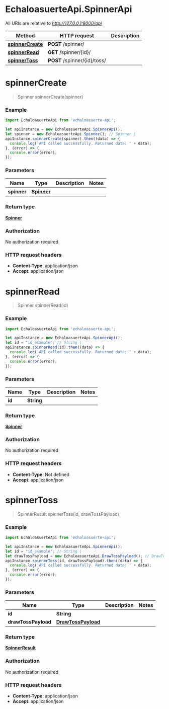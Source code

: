 # EchaloasuerteApi.SpinnerApi

All URIs are relative to *http://127.0.0.1:8000/api*

Method | HTTP request | Description
------------- | ------------- | -------------
[**spinnerCreate**](SpinnerApi.md#spinnerCreate) | **POST** /spinner/ | 
[**spinnerRead**](SpinnerApi.md#spinnerRead) | **GET** /spinner/{id}/ | 
[**spinnerToss**](SpinnerApi.md#spinnerToss) | **POST** /spinner/{id}/toss/ | 


<a name="spinnerCreate"></a>
# **spinnerCreate**
> Spinner spinnerCreate(spinner)



### Example
```javascript
import EchaloasuerteApi from 'echaloasuerte-api';

let apiInstance = new EchaloasuerteApi.SpinnerApi();
let spinner = new EchaloasuerteApi.Spinner(); // Spinner | 
apiInstance.spinnerCreate(spinner).then((data) => {
  console.log('API called successfully. Returned data: ' + data);
}, (error) => {
  console.error(error);
});

```

### Parameters

Name | Type | Description  | Notes
------------- | ------------- | ------------- | -------------
 **spinner** | [**Spinner**](Spinner.md)|  | 

### Return type

[**Spinner**](Spinner.md)

### Authorization

No authorization required

### HTTP request headers

 - **Content-Type**: application/json
 - **Accept**: application/json

<a name="spinnerRead"></a>
# **spinnerRead**
> Spinner spinnerRead(id)



### Example
```javascript
import EchaloasuerteApi from 'echaloasuerte-api';

let apiInstance = new EchaloasuerteApi.SpinnerApi();
let id = "id_example"; // String | 
apiInstance.spinnerRead(id).then((data) => {
  console.log('API called successfully. Returned data: ' + data);
}, (error) => {
  console.error(error);
});

```

### Parameters

Name | Type | Description  | Notes
------------- | ------------- | ------------- | -------------
 **id** | **String**|  | 

### Return type

[**Spinner**](Spinner.md)

### Authorization

No authorization required

### HTTP request headers

 - **Content-Type**: Not defined
 - **Accept**: application/json

<a name="spinnerToss"></a>
# **spinnerToss**
> SpinnerResult spinnerToss(id, drawTossPayload)



### Example
```javascript
import EchaloasuerteApi from 'echaloasuerte-api';

let apiInstance = new EchaloasuerteApi.SpinnerApi();
let id = "id_example"; // String | 
let drawTossPayload = new EchaloasuerteApi.DrawTossPayload(); // DrawTossPayload | 
apiInstance.spinnerToss(id, drawTossPayload).then((data) => {
  console.log('API called successfully. Returned data: ' + data);
}, (error) => {
  console.error(error);
});

```

### Parameters

Name | Type | Description  | Notes
------------- | ------------- | ------------- | -------------
 **id** | **String**|  | 
 **drawTossPayload** | [**DrawTossPayload**](DrawTossPayload.md)|  | 

### Return type

[**SpinnerResult**](SpinnerResult.md)

### Authorization

No authorization required

### HTTP request headers

 - **Content-Type**: application/json
 - **Accept**: application/json

